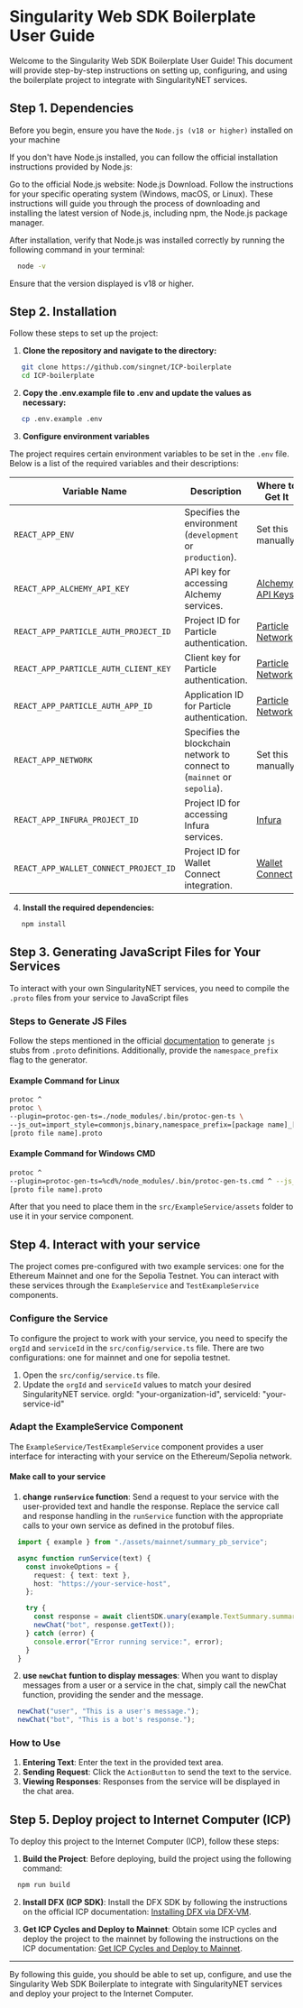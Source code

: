 # Singularity Web SDK Boilerplate User Guide

Welcome to the Singularity Web SDK Boilerplate User Guide! This document will provide step-by-step instructions on setting up, configuring, and using the boilerplate project to integrate with SingularityNET services.

## Step 1. Dependencies

Before you begin, ensure you have the `Node.js (v18 or higher)` installed on your machine

If you don't have Node.js installed, you can follow the official installation instructions provided by Node.js:

Go to the official Node.js website: Node.js Download.
Follow the instructions for your specific operating system (Windows, macOS, or Linux).
These instructions will guide you through the process of downloading and installing the latest version of Node.js, including npm, the Node.js package manager.

After installation, verify that Node.js was installed correctly by running the following command in your terminal:
```bash
  node -v
```
Ensure that the version displayed is v18 or higher.



## Step 2. Installation

Follow these steps to set up the project:

1. **Clone the repository and navigate to the directory:**
```bash
   git clone https://github.com/singnet/ICP-boilerplate
   cd ICP-boilerplate
```
2. **Copy the .env.example file to .env and update the values as necessary:**
```bash
   cp .env.example .env
```

3. **Configure environment variables**

The project requires certain environment variables to be set in the `.env` file. Below is a list of the required variables and their descriptions:

| Variable Name                        | Description                                             | Where to Get It                      |
|--------------------------------------|---------------------------------------------------------|--------------------------------------|
| `REACT_APP_ENV`                      | Specifies the environment (`development` or `production`). | Set this manually.                   |
| `REACT_APP_ALCHEMY_API_KEY`          | API key for accessing Alchemy services.                 | [Alchemy API Keys](https://alchemy.com) |
| `REACT_APP_PARTICLE_AUTH_PROJECT_ID` | Project ID for Particle authentication.                 | [Particle Network](https://particle.network/) |
| `REACT_APP_PARTICLE_AUTH_CLIENT_KEY` | Client key for Particle authentication.                 | [Particle Network](https://particle.network/) |
| `REACT_APP_PARTICLE_AUTH_APP_ID`     | Application ID for Particle authentication.             | [Particle Network](https://particle.network/) |
| `REACT_APP_NETWORK`                  | Specifies the blockchain network to connect to (`mainnet` or `sepolia`). | Set this manually.                   |
| `REACT_APP_INFURA_PROJECT_ID`        | Project ID for accessing Infura services.               | [Infura](https://infura.io)          |
| `REACT_APP_WALLET_CONNECT_PROJECT_ID`| Project ID for Wallet Connect integration.              | [Wallet Connect](https://walletconnect.com/) |

4. **Install the required dependencies:**
```bash
   npm install
```

## Step 3. Generating JavaScript Files for Your Services

To interact with your own SingularityNET services, you need to compile the `.proto` files from your service to JavaScript files

### Steps to Generate JS Files

Follow the steps mentioned in the official [documentation](https://github.com/improbable-eng/grpc-web/blob/master/client/grpc-web/docs/code-generation.md) to generate `js` stubs from `.proto` definitions. Additionally, provide the `namespace_prefix` flag to the generator.

#### Example Command for Linux
```bash
protoc ^
protoc \
--plugin=protoc-gen-ts=./node_modules/.bin/protoc-gen-ts \
--js_out=import_style=commonjs,binary,namespace_prefix=[package name]_[org id]_[service]:. --ts_out=service=grpc-web:. \
[proto file name].proto
```
#### Example Command for Windows CMD
```bash
protoc ^
--plugin=protoc-gen-ts=%cd%/node_modules/.bin/protoc-gen-ts.cmd ^ --js_out=import_style=commonjs,binary,namespace_prefix=[package name]_[org id]_[service]:. --ts_out=service=grpc-web:. ^
[proto file name].proto
```
After that you need to place them in the `src/ExampleService/assets` folder to use it in your service component.


## Step 4. Interact with your service

The project comes pre-configured with two example services: one for the Ethereum Mainnet and one for the Sepolia Testnet. You can interact with these services through the `ExampleService` and `TestExampleService` components.

### Configure the Service

To configure the project to work with your service, you need to specify the `orgId` and `serviceId` in the `src/config/service.ts` file. There are two configurations: one for mainnet and one for sepolia testnet.

1. Open the `src/config/service.ts` file.
2. Update the `orgId` and `serviceId` values to match your desired SingularityNET service.
   orgId: "your-organization-id",
   serviceId: "your-service-id"

### Adapt the ExampleService Component

The `ExampleService/TestExampleService` component provides a user interface for interacting with your service on the Ethereum/Sepolia network.

#### Make call to your service

1. **change `runService` function**: Send a request to your service with the user-provided text and handle the response. Replace the service call and response handling in the `runService` function with the appropriate calls to your own service as defined in the protobuf files.
```typescript
  import { example } from "./assets/mainnet/summary_pb_service";

  async function runService(text) {
    const invokeOptions = {
      request: { text: text },
      host: "https://your-service-host",
    };

    try {
      const response = await clientSDK.unary(example.TextSummary.summary, invokeOptions);
      newChat("bot", response.getText());
    } catch (error) {
      console.error("Error running service:", error);
    }
  }
```

2. **use `newChat` funtion to display messages**: When you want to display messages from a user or a service in the chat, simply call the newChat function, providing the sender and the message.
```typescript
  newChat("user", "This is a user's message.");
  newChat("bot", "This is a bot's response.");
```

### How to Use

1. **Entering Text**: Enter the text in the provided text area.
2. **Sending Request**: Click the `ActionButton` to send the text to the service.
3. **Viewing Responses**: Responses from the service will be displayed in the chat area.

## Step 5. Deploy project to Internet Computer (ICP)

To deploy this project to the Internet Computer (ICP), follow these steps:

1. **Build the Project**: Before deploying, build the project using the following command:
```bash
  npm run build
```
2. **Install DFX (ICP SDK)**: Install the DFX SDK by following the instructions on the official ICP documentation: [Installing DFX via DFX-VM](https://internetcomputer.org/docs/current/developer-docs/getting-started/install/#installing-dfx-via-dfxvm).

3. **Get ICP Cycles and Deploy to Mainnet**: Obtain some ICP cycles and deploy the project to the mainnet by following the instructions on the ICP documentation: [Get ICP Cycles and Deploy to Mainnet](https://internetcomputer.org/docs/current/developer-docs/getting-started/deploy/mainnet).

---

By following this guide, you should be able to set up, configure, and use the Singularity Web SDK Boilerplate to integrate with SingularityNET services and deploy your project to the Internet Computer.
